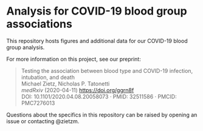 # Analysis for COVID-19 blood group associations

This repository hosts figures and additional data for our COVID-19 blood group analysis.

For more information on this project, see our preprint:

> Testing the association between blood type and COVID-19 infection, intubation, and death <br>
Michael Zietz, Nicholas P. Tatonetti <br>
_medRxiv_ (2020-04-11) https://doi.org/ggrn8f <br>
DOI: 10.1101/2020.04.08.20058073 · PMID: 32511586 · PMCID: PMC7276013

Questions about the specifics in this repository can be raised by opening an issue or contacting @zietzm.
